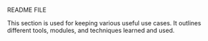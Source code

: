 README FILE

This section is used for keeping various useful use cases. It outlines different tools, modules, and techniques learned and used.
